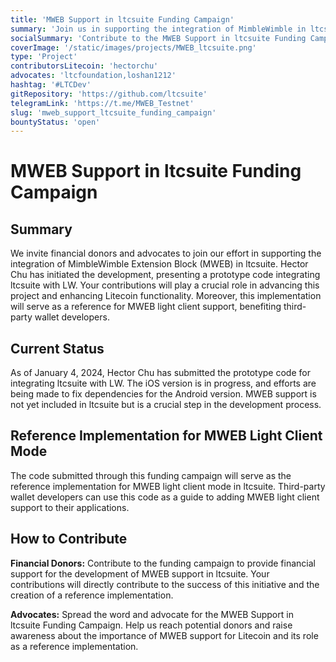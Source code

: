 ```yaml
---
title: 'MWEB Support in ltcsuite Funding Campaign'
summary: 'Join us in supporting the integration of MimbleWimble in ltcsuite for fungible Litecoin functionality and as a reference implementation for MWEB light client mode.'
socialSummary: 'Contribute to the MWEB Support in ltcsuite Funding Campaign and be a part of shaping the future of Litecoin development. This implementation will serve as a reference for MWEB light client support.'
coverImage: '/static/images/projects/MWEB_ltcsuite.png'
type: 'Project'
contributorsLitecoin: 'hectorchu'
advocates: 'ltcfoundation,loshan1212'
hashtag: '#LTCDev'
gitRepository: 'https://github.com/ltcsuite'
telegramLink: 'https://t.me/MWEB_Testnet'
slug: 'mweb_support_ltcsuite_funding_campaign'
bountyStatus: 'open'
---
```


# MWEB Support in ltcsuite Funding Campaign

## Summary

We invite financial donors and advocates to join our effort in supporting the integration of MimbleWimble Extension Block (MWEB) in ltcsuite. Hector Chu has initiated the development, presenting a prototype code integrating ltcsuite with LW. Your contributions will play a crucial role in advancing this project and enhancing Litecoin functionality. Moreover, this implementation will serve as a reference for MWEB light client support, benefiting third-party wallet developers.

## Current Status

As of January 4, 2024, Hector Chu has submitted the prototype code for integrating ltcsuite with LW. The iOS version is in progress, and efforts are being made to fix dependencies for the Android version. MWEB support is not yet included in ltcsuite but is a crucial step in the development process.

## Reference Implementation for MWEB Light Client Mode

The code submitted through this funding campaign will serve as the reference implementation for MWEB light client mode in ltcsuite. Third-party wallet developers can use this code as a guide to adding MWEB light client support to their applications.

## How to Contribute

**Financial Donors:** Contribute to the funding campaign to provide financial support for the development of MWEB support in ltcsuite. Your contributions will directly contribute to the success of this initiative and the creation of a reference implementation.

**Advocates:** Spread the word and advocate for the MWEB Support in ltcsuite Funding Campaign. Help us reach potential donors and raise awareness about the importance of MWEB support for Litecoin and its role as a reference implementation.
